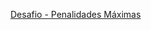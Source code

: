 [Desafio - Penalidades Máximas](Desafio1_Programacao.pdf)

<!--
Siga esse modelo.
[Resolução Aluno: {NOME COMPLETO} Matricula: {MATRICULA}]({LINK REPOSITÓRIO GITHUB})
-->